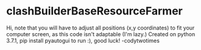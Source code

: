 # clashBuilderBaseResourceFarmer
Hi, note that you will have to adjust all positions (x,y coordinates) to fit your computer screen, as this code isn't adaptable (I'm lazy.)
Created on python 3.7.1, pip install pyautogui to run :), good luck!
-codytwotimes
